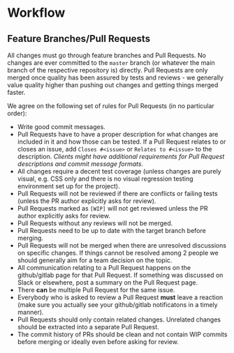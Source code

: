 # Workflow

## Feature Branches/Pull Requests

All changes must go through feature branches and Pull Requests. No changes are
ever committed to the `master` branch (or whatever the main branch of the
respective repository is) directly. Pull Requests are only merged once quality
has been assured by tests and reviews - we generally value quality higher than
pushing out changes and getting things merged faster.

We agree on the following set of rules for Pull Requests (in no particular order):

* Write good commit messages.
* Pull Requests have to have a proper description for what changes are included
  in it and how those can be tested. If a Pull Request relates to or closes an
  issue, add `Closes #<issue>` or `Relates to #<issue>` to the description.
  _Clients might have additional requirements for Pull Request descriptions and
  commit message formats._ 
* All changes require a decent test coverage (unless changes are purely visual,
  e.g. CSS only and there is no visual regression testing environment set up
  for the project).
* Pull Requests will not be reviewed if there are conflicts or failing tests
  (unless the PR author explicitly asks for review).
* Pull Requests marked as `[WIP]` will not get reviewed unless the PR author
  explicitly asks for review.
* Pull Requests without any reviews will not be merged.
* Pull Requests need to be up to date with the target branch before merging.
* Pull Requests will not be merged when there are unresolved discussions on
  specific changes. If things cannot be resolved among 2 people we should
  generally aim for a team decision on the topic.
* All communication relating to a Pull Request happens on the github/gitlab
  page for that Pull Request. If something was discussed on Slack or elsewhere,
  post a summary on the Pull Request page.
* There **can** be multiple Pull Request for the same issue.
* Everybody who is asked to review a Pull Request **must** leave a reaction (make sure you
  actually see your github/gitlab notificatons in a timely manner).
* Pull Requests should only contain related changes. Unrelated changes should
  be extracted into a separate Pull Request.
* The commit history of PRs should be clean and not contain WIP commits before merging or ideally even before asking for review.
